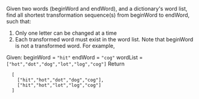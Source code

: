 Given two words (beginWord and endWord), and a dictionary's word list, find all shortest transformation sequence(s) from beginWord to endWord, such that:

1. Only one letter can be changed at a time
2. Each transformed word must exist in the word list. Note that beginWord is not a transformed word.
For example,

Given:
beginWord = `"hit"`
endWord = `"cog"`
wordList = `["hot","dot","dog","lot","log","cog"]`
Return
```git
  [
    ["hit","hot","dot","dog","cog"],
    ["hit","hot","lot","log","cog"]
  ]
```

